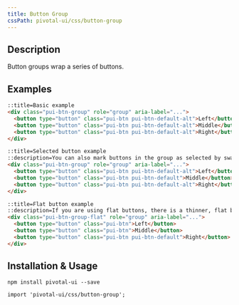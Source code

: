 ```yaml
---
title: Button Group
cssPath: pivotal-ui/css/button-group
---
```


## Description

Button groups wrap a series of buttons.

## Examples

```html
::title=Basic example
<div class="pui-btn-group" role="group" aria-label="...">
  <button type="button" class="pui-btn pui-btn-default-alt">Left</button>
  <button type="button" class="pui-btn pui-btn-default-alt">Middle</button>
  <button type="button" class="pui-btn pui-btn-default-alt">Right</button>
</div>
```

```html
::title=Selected button example
::description=You can also mark buttons in the group as selected by swapping between alt button styles.
<div class="pui-btn-group" role="group" aria-label="...">
  <button type="button" class="pui-btn pui-btn-default-alt">Left</button>
  <button type="button" class="pui-btn pui-btn-default">Middle</button>
  <button type="button" class="pui-btn pui-btn-default-alt">Right</button>
</div>
```

```html
::title=Flat button example
::description=If you are using flat buttons, there is a thinner, flat button group
<div class="pui-btn-group-flat" role="group" aria-label="...">
  <button type="button" class="pui-btn">Left</button>
  <button type="button" class="pui-btn">Middle</button>
  <button type="button" class="pui-btn pui-btn-default">Right</button>
</div>
```

## Installation & Usage

`npm install pivotal-ui --save`

`import 'pivotal-ui/css/button-group';`